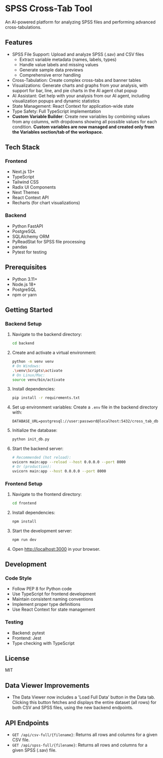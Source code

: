 # SPSS Cross-Tab Tool

An AI-powered platform for analyzing SPSS files and performing advanced cross-tabulations.

## Features

- SPSS File Support: Upload and analyze SPSS (.sav) and CSV files
  - Extract variable metadata (names, labels, types)
  - Handle value labels and missing values
  - Generate sample data previews
  - Comprehensive error handling
- Cross-Tabulation: Create complex cross-tabs and banner tables
- Visualizations: Generate charts and graphs from your analysis, with support for bar, line, and pie charts in the AI agent chat popup
- AI Assistant: Get help with your analysis from our AI agent, including visualization popups and dynamic statistics
- State Management: React Context for application-wide state
- Type Safety: Full TypeScript implementation
- **Custom Variable Builder**: Create new variables by combining values from any columns, with dropdowns showing all possible values for each condition. **Custom variables are now managed and created only from the Variables section/tab of the workspace.**

## Tech Stack

### Frontend
- Next.js 13+
- TypeScript
- Tailwind CSS
- Radix UI Components
- Next Themes
- React Context API
- Recharts (for chart visualizations)

### Backend
- Python FastAPI
- PostgreSQL
- SQLAlchemy ORM
- PyReadStat for SPSS file processing
- pandas
- Pytest for testing

## Prerequisites

- Python 3.11+
- Node.js 18+
- PostgreSQL
- npm or yarn

## Getting Started

### Backend Setup

1. Navigate to the backend directory:
   ```bash
   cd backend
   ```
2. Create and activate a virtual environment:
   ```bash
   python -m venv venv
   # On Windows:
   .\venv\Scripts\activate
   # On Linux/Mac:
   source venv/bin/activate
   ```
3. Install dependencies:
   ```bash
   pip install -r requirements.txt
   ```
4. Set up environment variables:
   Create a `.env` file in the backend directory with:
   ```
   DATABASE_URL=postgresql://user:password@localhost:5432/cross_tab_db
   ```
5. Initialize the database:
   ```bash
   python init_db.py
   ```
6. Start the backend server:
   ```bash
   # Recommended (hot reload):
   uvicorn main:app --reload --host 0.0.0.0 --port 8000
   # Or (production):
   uvicorn main:app --host 0.0.0.0 --port 8000
   ```

### Frontend Setup

1. Navigate to the frontend directory:
   ```bash
   cd frontend
   ```
2. Install dependencies:
   ```bash
   npm install
   ```
3. Start the development server:
   ```bash
   npm run dev
   ```
4. Open [http://localhost:3000](http://localhost:3000) in your browser.

## Development

### Code Style
- Follow PEP 8 for Python code
- Use TypeScript for frontend development
- Maintain consistent naming conventions
- Implement proper type definitions
- Use React Context for state management

### Testing
- Backend: pytest
- Frontend: Jest
- Type checking with TypeScript

## License

MIT

## Data Viewer Improvements
- The Data Viewer now includes a 'Load Full Data' button in the Data tab. Clicking this button fetches and displays the entire dataset (all rows) for both CSV and SPSS files, using the new backend endpoints.

## API Endpoints
- `GET /api/csv-full/{filename}`: Returns all rows and columns for a given CSV file.
- `GET /api/spss-full/{filename}`: Returns all rows and columns for a given SPSS (.sav) file.
